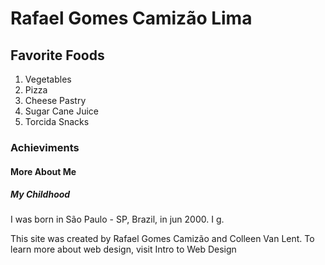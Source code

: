 <!DOCTYPE html>
<html>
<head>

</head>
<body>

<h1>Rafael Gomes Camizão Lima</h1>

<section><b><h2>Favorite Foods</h2></b>
<ol>
<li>Vegetables</li>
<li>Pizza</li>
<li>Cheese Pastry</li>
<li>Sugar Cane Juice</li>
<li>Torcida Snacks</li>
</ol></section>
<section><h3>Achieviments</h3>

</section> <h4>More About Me</h4> 
<h5>My Childhood</h5>
<p>I was born in São Paulo - SP, Brazil, in jun 2000. I g.</p>

This site was created by Rafael Gomes Camizão and Colleen Van Lent. To learn more about web design, visit <a>Intro to Web Design</a>

  
</body>
</html>
<footer>

